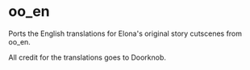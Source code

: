 # oo_en

Ports the English translations for Elona's original story cutscenes from oo_en.

All credit for the translations goes to Doorknob.
